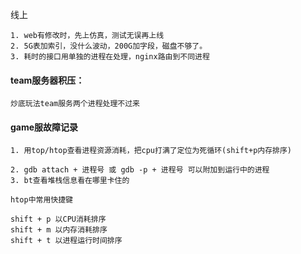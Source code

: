 线上

~~~shell
1. web有修改时，先上仿真，测试无误再上线
2. 5G表加索引，没什么波动，200G加字段，磁盘不够了。
3. 耗时的接口用单独的进程在处理，nginx路由到不同进程
~~~





#### team服务器积压：

~~~
炒底玩法team服务两个进程处理不过来
~~~

#### game服故障记录

~~~
1. 用top/htop查看进程资源消耗，把cpu打满了定位为死循环(shift+p内存排序)

2. gdb attach + 进程号 或 gdb -p + 进程号 可以附加到运行中的进程
3. bt查看堆栈信息看在哪里卡住的

htop中常用快捷键

shift + p 以CPU消耗排序
shift + m 以内存消耗排序
shift + t 以进程运行时间排序
~~~

